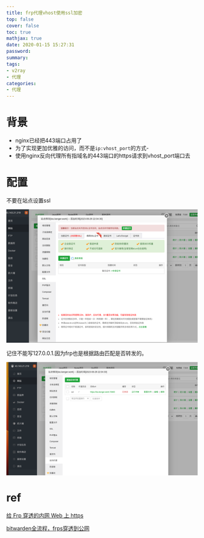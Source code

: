 ```yaml
---
title: frp代理vhost使用ssl加密
top: false
cover: false
toc: true
mathjax: true
date: 2020-01-15 15:27:31
password:
summary:
tags:
- v2ray
- 代理
categories:
- 代理
---
```




# 背景

- nginx已经把443端口占用了
- 为了实现更加优雅的访问，而不是`ip:vhost_port`的方式-
- 使用nginx反向代理所有指域名的443端口的https请求到vhost_port端口去



# 配置

不要在站点设置ssl

![image-20230630001554800](https://raw.githubusercontent.com/kengerlwl/kengerlwl.github.io/master/image/11bf76605aba903c1ec0b31c60df5727/d3ab6b082bdd7072479cf6501421994e.png)



记住不能写127.0.0.1.因为frp也是根据路由匹配是否转发的。

![image-20230630001541198](https://raw.githubusercontent.com/kengerlwl/kengerlwl.github.io/master/image/11bf76605aba903c1ec0b31c60df5727/b3f2ff4cc0a6f7e5a3a5368b0fba52d8.png)









# ref

[给 Frp 穿透的内网 Web 上 https](https://blog.csdn.net/boazheng/article/details/113805793?spm=1001.2101.3001.6650.2&utm_medium=distribute.pc_relevant.none-task-blog-2%7Edefault%7ECTRLIST%7ERate-2-113805793-blog-121888173.235%5Ev38%5Epc_relevant_default_base&depth_1-utm_source=distribute.pc_relevant.none-task-blog-2%7Edefault%7ECTRLIST%7ERate-2-113805793-blog-121888173.235%5Ev38%5Epc_relevant_default_base&utm_relevant_index=3)

[bitwarden全流程，frps穿透到公网](https://sspai.com/post/61976)

